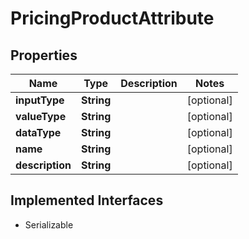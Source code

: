 

# PricingProductAttribute


## Properties

| Name | Type | Description | Notes |
|------------ | ------------- | ------------- | -------------|
|**inputType** | **String** |  |  [optional] |
|**valueType** | **String** |  |  [optional] |
|**dataType** | **String** |  |  [optional] |
|**name** | **String** |  |  [optional] |
|**description** | **String** |  |  [optional] |


## Implemented Interfaces

* Serializable


